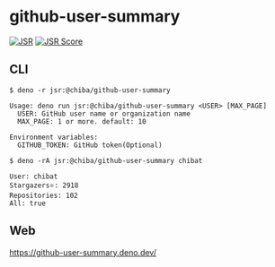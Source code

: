 # github-user-summary

[![JSR](https://jsr.io/badges/@chiba/github-user-summary)](https://jsr.io/@chiba/github-user-summary)
[![JSR Score](https://jsr.io/badges/@chiba/github-user-summary/score)](https://jsr.io/@chiba/github-user-summary)

## CLI

```
$ deno -r jsr:@chiba/github-user-summary

Usage: deno run jsr:@chiba/github-user-summary <USER> [MAX_PAGE]
  USER: GitHub user name or organization name
  MAX_PAGE: 1 or more. default: 10

Environment variables:
  GITHUB_TOKEN: GitHub token(Optional)

$ deno -rA jsr:@chiba/github-user-summary chibat

User: chibat
Stargazers⭐: 2918
Repositories: 102
All: true
```

## Web

https://github-user-summary.deno.dev/
